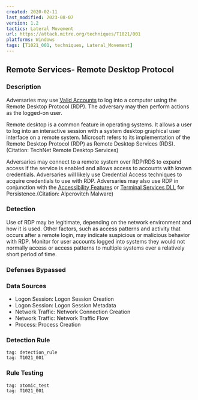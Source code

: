 ```yaml
---
created: 2020-02-11
last_modified: 2023-08-07
version: 1.2
tactics: Lateral Movement
url: https://attack.mitre.org/techniques/T1021/001
platforms: Windows
tags: [T1021_001, techniques, Lateral_Movement]
---
```


## Remote Services- Remote Desktop Protocol

### Description

Adversaries may use [Valid Accounts](https://attack.mitre.org/techniques/T1078) to log into a computer using the Remote Desktop Protocol (RDP). The adversary may then perform actions as the logged-on user.

Remote desktop is a common feature in operating systems. It allows a user to log into an interactive session with a system desktop graphical user interface on a remote system. Microsoft refers to its implementation of the Remote Desktop Protocol (RDP) as Remote Desktop Services (RDS).(Citation: TechNet Remote Desktop Services) 

Adversaries may connect to a remote system over RDP/RDS to expand access if the service is enabled and allows access to accounts with known credentials. Adversaries will likely use Credential Access techniques to acquire credentials to use with RDP. Adversaries may also use RDP in conjunction with the [Accessibility Features](https://attack.mitre.org/techniques/T1546/008) or [Terminal Services DLL](https://attack.mitre.org/techniques/T1505/005) for Persistence.(Citation: Alperovitch Malware)

### Detection

Use of RDP may be legitimate, depending on the network environment and how it is used. Other factors, such as access patterns and activity that occurs after a remote login, may indicate suspicious or malicious behavior with RDP. Monitor for user accounts logged into systems they would not normally access or access patterns to multiple systems over a relatively short period of time.

### Defenses Bypassed



### Data Sources

  - Logon Session: Logon Session Creation
  -  Logon Session: Logon Session Metadata
  -  Network Traffic: Network Connection Creation
  -  Network Traffic: Network Traffic Flow
  -  Process: Process Creation
### Detection Rule

```query
tag: detection_rule
tag: T1021_001
```

### Rule Testing

```query
tag: atomic_test
tag: T1021_001
```

